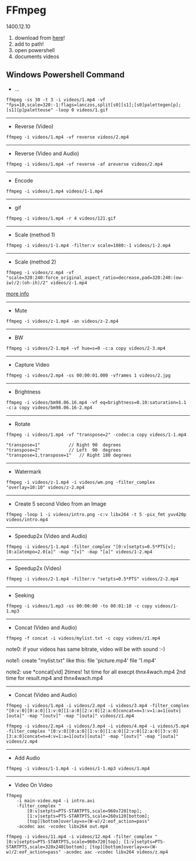 # FFmpeg
1400.12.10

1. download from [here]()!
2. add to path!
3. open powershell 
4. documents videos 


## Windows Powershell Command

* ...

`ffmpeg -ss 30 -t 3 -i videos/1.mp4 -vf "fps=10,scale=320:-1:flags=lanczos,split[s0][s1];[s0]palettegen[p];[s1][p]paletteuse" -loop 0 videos/1.gif`

--------------------------------------------

* Reverse (Video)

`ffmpeg -i videos/1.mp4 -vf reverse videos/2.mp4`


--------------------------------------------

* Reverse (Video and Audio)

`ffmpeg -i videos/1.mp4 -vf reverse -af areverse videos/2.mp4`

--------------------------------------------

* Encode

`ffmpeg -i videos/1.mp4 videos/1-1.mp4`


--------------------------------------------

* gif 

`ffmpeg -i videos/1.mp4 -r 4 videos/121.gif`


--------------------------------------------

* Scale (method 1)

`ffmpeg -i videos/1-1.mp4 -filter:v scale=1080:-1 videos/1-2.mp4`


--------------------------------------------

* Scale (method 2)

`ffmpeg -i videos/z.mp4 -vf "scale=320:240:force_original_aspect_ratio=decrease,pad=320:240:(ow-iw)/2:(oh-ih)/2" videos/z-1.mp4`

[more info](https://superuser.com/questions/547296/resizing-videos-with-ffmpeg-avconv-to-fit-into-static-sized-player)


--------------------------------------------

* Mute

`ffmpeg -i videos/z-1.mp4 -an videos/z-2.mp4`


--------------------------------------------

* BW 

`ffmpeg -i videos/2-1.mp4 -vf hue=s=0 -c:a copy videos/2-3.mp4`


--------------------------------------------

* Capture Video

`ffmpeg -i videos/2.mp4 -ss 00:00:01.000 -vframes 1 videos/2.jpg`


--------------------------------------------

* Brightness

`ffmpeg -i videos/bm98.06.16.mp4 -vf eq=brightness=0.10:saturation=1.1 -c:a copy videos/bm98.06.16-2.mp4`


--------------------------------------------

* Rotate

`ffmpeg -i videos/1.mp4 -vf "transpose=2" -codec:a copy videos/1-1.mp4`

```
"transpose=1" 			// Right 90  degrees 
"transpose=2" 			// Left  90  degrees 
"transpose=1,transpose=1" 	// Right 180 degrees 
```

--------------------------------------------

* Watermark

`ffmpeg -i videos/z-1.mp4 -i videos/wm.png -filter_complex "overlay=10:10" videos/z-2.mp4`

--------------------------------------------  

* Create 5 second Video from an Image

`ffmpeg -loop 1 -i videos/intro.png -c:v libx264 -t 5 -pix_fmt yuv420p videos/intro.mp4`

--------------------------------------------

* Speedup2x (Video and Audio)

`ffmpeg -i videos/1-1.mp4 -filter_complex "[0:v]setpts=0.5*PTS[v];[0:a]atempo=2.0[a]" -map "[v]" -map "[a]" videos/1-2.mp4`

--------------------------------------------

* Speedup2x (Video)

`ffmpeg -i videos/2-1.mp4 -filter:v "setpts=0.5*PTS" videos/2-2.mp4`

--------------------------------------------

* Seeking

`ffmpeg -i videos/1.mp3 -ss 00:00:00 -to 00:01:10 -c copy videos/1-1.mp3`

--------------------------------------------


* Concat (Video and Audio)

`ffmpeg -f concat -i videos/mylist.txt -c copy videos/z1.mp4`

note0: if your videos has same bitrate,
video will be with sound :-)

note1: create "mylist.txt" like this: 
file 'picture.mp4'
file '1.mp4'

note2: use *concat[vid] 2times!
1st time for all execpt thnx4wach.mp4
2nd time for result.mp4 and thnx4wach.mp4

--------------------------------------------

* Concat (Video and Audio)


`ffmpeg -i videos/1.mp4 -i videos/2.mp4 -i videos/3.mp4 -filter_complex "[0:v:0][0:a:0][1:v:0][1:a:0][2:v:0][2:a:0]concat=n=3:v=1:a=1[outv][outa]" -map "[outv]" -map "[outa]" videos/z1.mp4`

`ffmpeg -i videos/2.mp4 -i videos/3.mp4 -i videos/4.mp4 -i videos/5.mp4 -filter_complex "[0:v:0][0:a:0][1:v:0][1:a:0][2:v:0][2:a:0][3:v:0][3:a:0]concat=n=4:v=1:a=1[outv][outa]" -map "[outv]" -map "[outa]" videos/z.mp4`

--------------------------------------------

* Add Audio

`ffmpeg -i videos/1-1.mp4 -i videos/1-1.mp3 videos/1.mp4`

--------------------------------------------

* Video On Video

```
ffmpeg 
    -i main-video.mp4 -i intro.avi 
    -filter_complex " 
        [0:v]setpts=PTS-STARTPTS,scale=960x720[top]; 
        [1:v]setpts=PTS-STARTPTS,scale=260x120[bottom]; 
        [top][bottom]overlay=x=(W-w)/2:eof_action=pass" 
    -acodec aac -vcodec libx264 out.mp4
```

`ffmpeg -i videos/11.mp4 -i videos/12.mp4 -filter_complex "[0:v]setpts=PTS-STARTPTS,scale=960x720[top]; [1:v]setpts=PTS-STARTPTS,scale=320x240[bottom]; [top][bottom]overlay=x=(W-w)/2:eof_action=pass" -acodec aac -vcodec libx264 videos/z.mp4`



